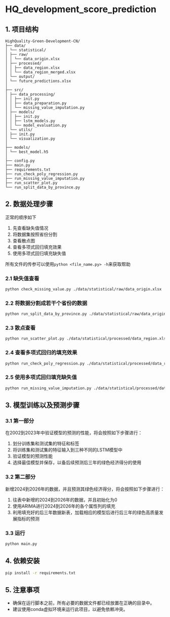 <!--
 * @Author: hiddenSharp429 z404878860@163.com
 * @Date: 2024-10-25 15:58:16
 * @LastEditors: hiddenSharp429 z404878860@163.com
 * @LastEditTime: 2024-10-25 23:28:30
 * @FilePath: /2024_tjjm/README.md
 * @Description: 这是默认设置,请设置`customMade`, 打开koroFileHeader查看配置 进行设置: https://github.com/OBKoro1/koro1FileHeader/wiki/%E9%85%8D%E7%BD%AE
-->
# HQ_development_score_prediction
## 1. 项目结构
```
HighQuality-Green-Development-CN/
├── data/
│ └── statistical/
│ ├── raw/
│ │ └── data_origin.xlsx
│ ├── processed/
│ │ ├── data_region.xlsx
│ │ └── data_region_merged.xlsx
│ └── output/
│ └── future_predictions.xlsx
│
├── src/
│ ├── data_processing/
│ │ ├── init.py
│ │ ├── data_preparation.py
│ │ └── missing_value_imputation.py
│ ├── models/
│ │ ├── init.py
│ │ ├── lstm_models.py
│ │ └── model_evaluation.py
│ └── utils/
│ ├── init.py
│ └── visualization.py
│
├── models/
│ └── best_model.h5
│
├── config.py
├── main.py
├── requirements.txt
├── run_check_poly_regression.py
├── run_missing_value_imputation.py
├── run_scatter_plot.py
└── run_split_data_by_province.py
```

## 2. 数据处理步骤
正常的顺序如下
1. 先查看缺失值情况
2. 将数据集按照省份分割
3. 查看散点图
4. 查看多项式回归填充效果
5. 使用多项式回归填充缺失值

所有文件的传参可以使用`python <file_name.py> -h`来获取帮助
### 2.1 缺失值查看
```bash
python check_missing_value.py ./data/statistical/raw/data_origin.xlsx
```

### 2.2 将数据分割成若干个省份的数据
```bash
python run_split_data_by_province.py ./data/statistical/raw/data_origin.xlsx ./data/statistical/processed/data_region.xlsx
```
### 2.3 散点查看
```bash
python run_scatter_plot.py ./data/statistical/processed/data_region.xlsx
```

### 2.4 查看多项式回归的填充效果
```bash 
python run_check_poly_regression.py ./data/statistical/processed/data_region.xlsx
```

### 2.5 使用多项式回归填充缺失值
```bash
python run_missing_value_imputation.py ./data/statistical/processed/data_region.xlsx ./data/statistical/processed/data_region_merged.xlsx
```

## 3. 模型训练以及预测步骤
### 3.1 第一部分
在2002到2023年中验证模型的预测的性能，将会按照如下步骤进行：
1. 划分训练集和测试集的特征和标签
2. 将训练集和测试集的特征输入到三种不同的LSTM模型中
3. 验证模型的预测性能
4. 选择最佳模型并保存，以备后续预测后三年的绿色经济得分的使用

### 3.2 第二部分
新增2024到2026年的数据，并且预测其绿色经济得分，将会按照如下步骤进行：
1. 往表中新增的2024到2026年的数据，并且初始化为0
2. 使用ARIMA进行2024到2026年的各个属性列的填充
3. 利用填充好的后三年数据新表，加载相应的模型后进行后三年的绿色高质量发展指标的预测


### 3.3 运行
```bash
python main.py
```

## 4. 依赖安装
```bash
pip install -r requirements.txt
```

## 5. 注意事项
- 确保在运行脚本之前，所有必要的数据文件都已经放置在正确的目录中。
- 建议使用conda虚拟环境来运行此项目，以避免依赖冲突。